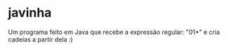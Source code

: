 # javinha
Um programa feito em Java que recebe a expressão regular: "01*" e cria cadeias a partir dela :)
